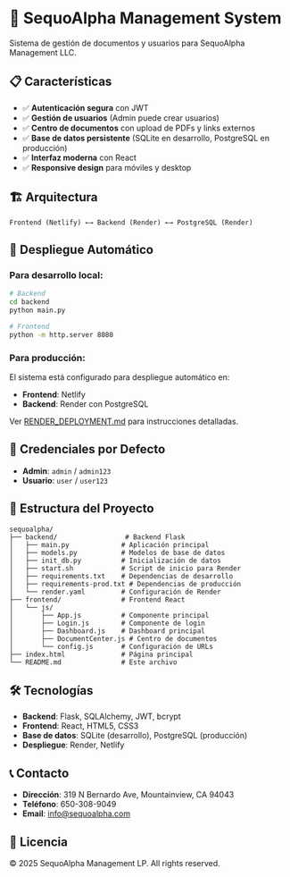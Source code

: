 # 🚀 SequoAlpha Management System

Sistema de gestión de documentos y usuarios para SequoAlpha Management LLC.

## 📋 Características

- ✅ **Autenticación segura** con JWT
- ✅ **Gestión de usuarios** (Admin puede crear usuarios)
- ✅ **Centro de documentos** con upload de PDFs y links externos
- ✅ **Base de datos persistente** (SQLite en desarrollo, PostgreSQL en producción)
- ✅ **Interfaz moderna** con React
- ✅ **Responsive design** para móviles y desktop

## 🏗️ Arquitectura

```
Frontend (Netlify) ←→ Backend (Render) ←→ PostgreSQL (Render)
```

## 🚀 Despliegue Automático

### Para desarrollo local:
```bash
# Backend
cd backend
python main.py

# Frontend
python -m http.server 8080
```

### Para producción:
El sistema está configurado para despliegue automático en:
- **Frontend**: Netlify
- **Backend**: Render con PostgreSQL

Ver [RENDER_DEPLOYMENT.md](RENDER_DEPLOYMENT.md) para instrucciones detalladas.

## 🔐 Credenciales por Defecto

- **Admin**: `admin` / `admin123`
- **Usuario**: `user` / `user123`

## 📁 Estructura del Proyecto

```
sequoalpha/
├── backend/                 # Backend Flask
│   ├── main.py             # Aplicación principal
│   ├── models.py           # Modelos de base de datos
│   ├── init_db.py          # Inicialización de datos
│   ├── start.sh            # Script de inicio para Render
│   ├── requirements.txt    # Dependencias de desarrollo
│   ├── requirements-prod.txt # Dependencias de producción
│   └── render.yaml         # Configuración de Render
├── frontend/               # Frontend React
│   └── js/
│       ├── App.js          # Componente principal
│       ├── Login.js        # Componente de login
│       ├── Dashboard.js    # Dashboard principal
│       ├── DocumentCenter.js # Centro de documentos
│       └── config.js       # Configuración de URLs
├── index.html              # Página principal
└── README.md               # Este archivo
```

## 🛠️ Tecnologías

- **Backend**: Flask, SQLAlchemy, JWT, bcrypt
- **Frontend**: React, HTML5, CSS3
- **Base de datos**: SQLite (desarrollo), PostgreSQL (producción)
- **Despliegue**: Render, Netlify

## 📞 Contacto

- **Dirección**: 319 N Bernardo Ave, Mountainview, CA 94043
- **Teléfono**: 650-308-9049
- **Email**: info@sequoalpha.com

## 📄 Licencia

© 2025 SequoAlpha Management LP. All rights reserved.

